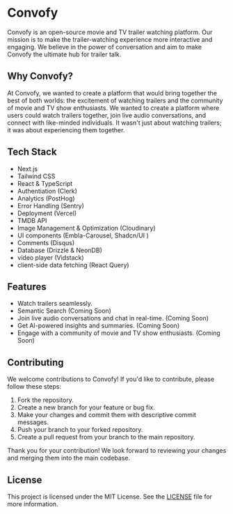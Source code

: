 # Convofy

Convofy is an open-source movie and TV trailer watching platform. Our mission is to make the trailer-watching experience more interactive and engaging. We believe in the power of conversation and aim to make Convofy the ultimate hub for trailer talk.

## Why Convofy?

At Convofy, we wanted to create a platform that would bring together the best of both worlds: the excitement of watching trailers and the community of movie and TV show enthusiasts. We wanted to create a platform where users could watch trailers together, join live audio conversations, and connect with like-minded individuals. It wasn't just about watching trailers; it was about experiencing them together.

## Tech Stack

-   Next.js
-   Tailwind CSS
-   React & TypeScript
-   Authentiation (Clerk)
-   Analytics (PostHog)
-   Error Handling (Sentry)
-   Deployment (Vercel)
-   TMDB API
-   Image Management & Optimization (Cloudinary)
-   UI components (Embla-Carousel, Shadcn/UI )
-   Comments (Disqus)
-   Database (Drizzle & NeonDB)
-   video player (Vidstack)
-   client-side data fetching (React Query)

## Features

-   Watch trailers seamlessly.
-   Semantic Search (Coming Soon)
-   Join live audio conversations and chat in real-time. (Coming Soon)
-   Get AI-powered insights and summaries. (Coming Soon)
-   Engage with a community of movie and TV show enthusiasts. (Coming Soon)

## Contributing

We welcome contributions to Convofy! If you'd like to contribute, please follow these steps:

1. Fork the repository.
2. Create a new branch for your feature or bug fix.
3. Make your changes and commit them with descriptive commit messages.
4. Push your branch to your forked repository.
5. Create a pull request from your branch to the main repository.

Thank you for your contribution! We look forward to reviewing your changes and merging them into the main codebase.

## License

This project is licensed under the MIT License. See the [LICENSE](LICENSE) file for more information.
